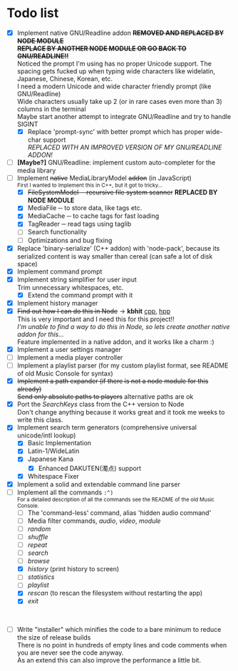 # Todo list

 - [x] Implement native GNU/Readline addon ~~**REMOVED AND REPLACED BY NODE MODULE**~~ </br>
       ~~**REPLACE BY ANOTHER NODE MODULE OR GO BACK TO GNU/READLINE!!**~~ </br>
       Noticed the prompt I'm using has no proper Unicode support. The spacing gets fucked up when typing wide characters like widelatin, Japanese, Chinese, Korean, etc. </br>
       I need a modern Unicode and wide character friendly prompt (like GNU/Readline) </br>
       Wide characters usually take up 2 (or in rare cases even more than 3) columns in the terminal </br>
       Maybe start another attempt to integrate GNU/Readline and try to handle SIGINT
      - [x] Replace 'prompt-sync' with better prompt which has proper wide-char support </br>
            *REPLACED WITH AN IMPROVED VERSION OF MY GNU/READLINE ADDON!*
 - [ ] **[Maybe?]** GNU/Readline: implement custom auto-completer for the media library
 - [ ] Implement ~~native~~ MediaLibraryModel ~~addon~~ (in JavaScript) </br>
       <sub>First I wanted to Implement this in C++, but it got to tricky...</sub>
      - [x] ~~FileSystemModel ─ recursive file system scanner~~ **REPLACED BY NODE MODULE**
      - [x] MediaFile ─ to store data, like tags etc.
      - [x] MediaCache ─ to cache tags for fast loading
      - [x] TagReader ─ read tags using taglib
      - [ ] Search functionality
      - [ ] Optimizations and bug fixing
 - [x] Replace 'binary-serialize' (C++ addon) with 'node-pack', because its serialized content is way smaller than cereal (can safe a lot of disk space)
 - [x] Implement command prompt
 - [x] Implement string simplifier for user input </br>
       Trim unnecessary whitespaces, etc.
      - [x] Extend the command prompt with it
 - [x] Implement history manager
 - [x] ~~Find out how I can do this in Node~~ -> **kbhit** [cpp](https://github.com/GhettoGirl/MusicConsole/blob/master/Sys/kbhit.cpp), [hpp](https://github.com/GhettoGirl/MusicConsole/blob/master/Sys/kbhit.hpp) </br>
       This is very important and I need this for this project!! </br>
       *I'm unable to find a way to do this in Node, so lets create another native addon for this...* </br>
       Feature implemented in a native addon, and it works like a charm :)
 - [x] Implement a user settings manager
 - [ ] Implement a media player controller
 - [ ] Implement a playlist parser (for my custom playlist format, see README of old Music Console for syntax)
 - [x] ~~Implement a path expander (if there is not a node module for this already)~~ </br>
       ~~Send only absolute paths to players~~ alternative paths are ok
 - [x] Port the *SearchKeys* class from the C++ version to Node </br>
       Don't change anything because it works great and it took me weeks to write this class.
 - [x] Implement search term generators (comprehensive universal unicode/intl lookup)
      - [x] Basic Implementation
      - [x] Latin-1/WideLatin
      - [x] Japanese Kana
           - [x] Enhanced DAKUTEN(濁点) support
      - [x] Whitespace Fixer
 - [x] Implement a solid and extendable command line parser
 - [ ] Implement all the commands `:^)` </br>
       <sub>For a detailed description of all the commands see the README of the old Music Console.</sub>
      - [ ] The 'command-less' command, alias 'hidden audio command'
      - [ ] Media filter commands, *audio*, *video*, *module*
      - [ ] *random*
      - [ ] *shuffle*
      - [ ] *repeat*
      - [ ] *search*
      - [ ] *browse*
      - [x] *history* (print history to screen)
      - [ ] *statistics*
      - [ ] *playlist*
      - [x] *rescan* (to rescan the filesystem without restarting the app)
      - [x] *exit*

</br>

 - [ ] Write "installer" which minifies the code to a bare minimum to reduce the size of release builds </br>
       There is no point in hundreds of empty lines and code comments when you are never see the code anyway. </br>
       As an extend this can also improve the performance a little bit.

